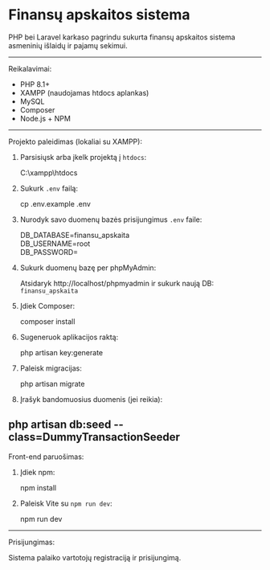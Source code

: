 # Finansų apskaitos sistema

PHP bei Laravel karkaso pagrindu sukurta finansų apskaitos sistema asmeninių išlaidų ir pajamų sekimui.

---

Reikalavimai:

- PHP 8.1+
- XAMPP (naudojamas htdocs aplankas)
- MySQL
- Composer
- Node.js + NPM

---

Projekto paleidimas (lokaliai su XAMPP):

1. Parsisiųsk arba įkelk projektą į `htdocs`:

   C:\xampp\htdocs

2. Sukurk `.env` failą:

   cp .env.example .env

3. Nurodyk savo duomenų bazės prisijungimus `.env` faile:

   DB_DATABASE=finansu_apskaita  
   DB_USERNAME=root  
   DB_PASSWORD=

4. Sukurk duomenų bazę per phpMyAdmin:

   Atsidaryk http://localhost/phpmyadmin ir sukurk naują DB: `finansu_apskaita`

5. Įdiek Composer:

   composer install

6. Sugeneruok aplikacijos raktą:

   php artisan key:generate

7. Paleisk migracijas:

   php artisan migrate

8. Įrašyk bandomuosius duomenis (jei reikia):

php artisan db:seed --class=DummyTransactionSeeder
---

Front-end paruošimas:

1. Įdiek npm:

   npm install

2. Paleisk Vite su `npm run dev`:

   npm run dev

---

Prisijungimas:

Sistema palaiko vartotojų registraciją ir prisijungimą.  
